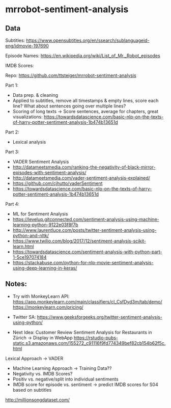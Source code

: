 # mrrobot-sentiment-analysis

## Data
Subtitles:
https://www.opensubtitles.org/en/ssearch/sublanguageid-eng/idmovie-197690

Episode Names:
https://en.wikipedia.org/wiki/List_of_Mr._Robot_episodes

IMDB Scores:

Repo: https://github.com/ttsteiger/mrrobot-sentiment-analysis





Part 1:
- Data prep. & cleaning
- Applied to subtitles, remove all timestamps & empty lines, score each line? What about sentences going over multiple lines?
- Scoring of long texts -> Score sentences, average for chapters, great visualizations: https://towardsdatascience.com/basic-nlp-on-the-texts-of-harry-potter-sentiment-analysis-1b474b13651d

Part 2:
- Lexical analysis



Part 3: 
- VADER Sentiment Analysis
- http://datameetsmedia.com/ranking-the-negativity-of-black-mirror-episodes-with-sentiment-analysis/
- http://datameetsmedia.com/vader-sentiment-analysis-explained/
- https://github.com/cjhutto/vaderSentiment
- https://towardsdatascience.com/basic-nlp-on-the-texts-of-harry-potter-sentiment-analysis-1b474b13651d


Part 4: 
- ML for Sentiment Analysis
- https://levelup.gitconnected.com/sentiment-analysis-using-machine-learning-python-9122e03f8f7b
- http://www.laurentluce.com/posts/twitter-sentiment-analysis-using-python-and-nltk/
- https://www.twilio.com/blog/2017/12/sentiment-analysis-scikit-learn.html
- https://towardsdatascience.com/sentiment-analysis-with-python-part-1-5ce197074184
- https://stackabuse.com/python-for-nlp-movie-sentiment-analysis-using-deep-learning-in-keras/




## Notes:


- Try with MonkeyLearn API: 
	https://app.monkeylearn.com/main/classifiers/cl_CsfDyd3m/tab/demo/
	https://monkeylearn.com/pricing/ 


- Twitter SA: https://www.geeksforgeeks.org/twitter-sentiment-analysis-using-python/

- Next Idea: Customer Review Sentiment Analysis for Restaurants in Zürich -> Display in WebApp
https://rstudio-pubs-static.s3.amazonaws.com/155272_c91116f9fd774349bef82cb154b62f5c.html

 Lexical Approach -> VADER
- Machine Learning Approach -> Training Data??
- Negativity vs. IMDB Scores?
- Positiv vs. negative/split into individual sentiments
- IMDB score for episode vs. sentiment -> predict IMDB scores for S04 based on subtitles

http://millionsongdataset.com/